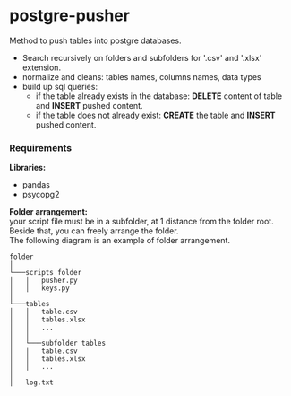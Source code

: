 # postgre-pusher
Method to push tables into postgre databases.

* Search recursively on folders and subfolders for '.csv' and '.xlsx' extension.
* normalize and cleans: tables names, columns names, data types
* build up sql queries:
  * if the table already exists in the database: **DELETE** content of table and **INSERT** pushed content.
  * if the table does not already exist: **CREATE** the table and **INSERT** pushed content.

### Requirements
**Libraries:**
* pandas 
* psycopg2

**Folder arrangement:**
<br>your script file must be in a subfolder, at 1 distance from the folder root.
<br>Beside that, you can freely arrange the folder.
<br>The following diagram is an example of folder arrangement.

```
folder   
│
└───scripts folder
│   │   pusher.py
│   │   keys.py
│          
└───tables
│   │   table.csv
│   │   tables.xlsx
│   │   ...
│   │
│   └───subfolder tables
│   │   table.csv
│   │   tables.xlsx
│   │   ...
│
│   log.txt
```
